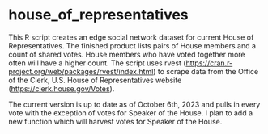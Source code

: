 # house_of_representatives
This R script creates an edge social network dataset for current House of Representatives. The finished product lists pairs of House members and a count of shared votes. House members who have voted together more often will have a higher count.
The script uses rvest (https://cran.r-project.org/web/packages/rvest/index.html) to scrape data from the Office of the Clerk, U.S. House of Representatives website (https://clerk.house.gov/Votes). 

The current version is up to date as of October 6th, 2023 and pulls in every vote with the exception of votes for Speaker of the House. I plan to add a new function which will harvest votes for Speaker of the House.
